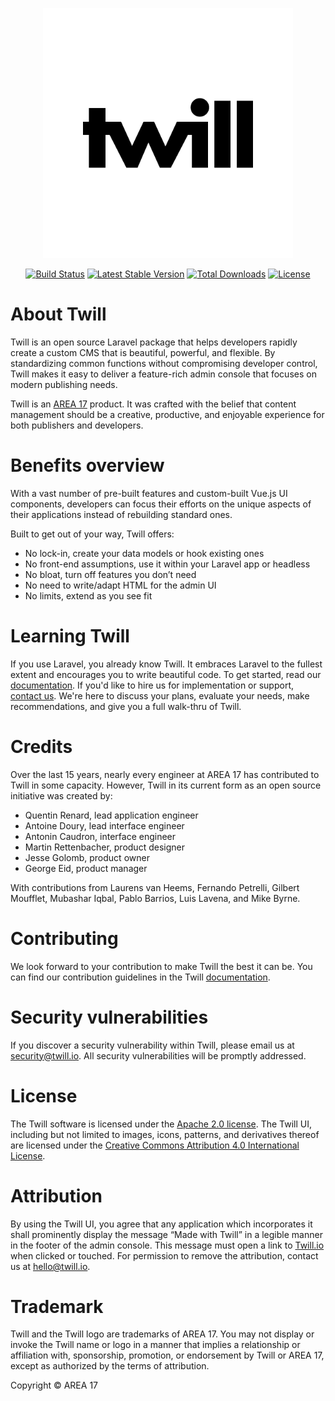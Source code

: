 <p align="center"><a href="https://twill.io" target="_blank"><img src="docs/src/.vuepress/public/favicon-512.png" width="400"></a></p>


<p align="center">
<a href="https://github.com/area17/twill/actions"><img src="https://github.com/area17/twill/actions/workflows/main.yml/badge.svg" alt="Build Status"></a>
<a href="https://packagist.org/packages/area17/twill"><img src="https://poser.pugx.org/area17/twill/v/stable.svg" alt="Latest Stable Version"></a>
<a href="https://packagist.org/packages/area17/twill"><img src="https://poser.pugx.org/area17/twill/d/total.svg" alt="Total Downloads"></a>
<a href="https://packagist.org/packages/area17/twill"><img src="https://poser.pugx.org/area17/twill/license.svg" alt="License"></a>
</p>

# About Twill

Twill is an open source Laravel package that helps developers rapidly create a custom CMS that is beautiful, powerful, and flexible. By standardizing common functions without compromising developer control, Twill makes it easy to deliver a feature-rich admin console that focuses on modern publishing needs.

Twill is an [AREA 17](https://area17.com) product. It was crafted with the belief that content management should be a creative, productive, and enjoyable experience for both publishers and developers.

# Benefits overview

With a vast number of pre-built features and custom-built Vue.js UI components, developers can focus their efforts on the unique aspects of their applications instead of rebuilding standard ones. 

Built to get out of your way, Twill offers:
* No lock-in, create your data models or hook existing ones
* No front-end assumptions, use it within your Laravel app or headless
* No bloat, turn off features you don’t need
* No need to write/adapt HTML for the admin UI
* No limits, extend as you see fit

# Learning Twill
If you use Laravel, you already know Twill. It embraces Laravel to the fullest extent and encourages you to write beautiful code. To get started, read our [documentation](https://twill.io/docs). If you'd like to hire us for implementation or support, [contact us](https://twill.io/contact). We're here to discuss your plans, evaluate your needs, make recommendations, and give you a full walk-thru of Twill. 

# Credits
Over the last 15 years, nearly every engineer at AREA 17 has contributed to Twill in some capacity. However, Twill in its current form as an open source initiative was created by:

* Quentin Renard, lead application engineer
* Antoine Doury, lead interface engineer
* Antonin Caudron, interface engineer
* Martin Rettenbacher, product designer
* Jesse Golomb, product owner
* George Eid, product manager

With contributions from Laurens van Heems, Fernando Petrelli, Gilbert Moufflet, Mubashar Iqbal, Pablo Barrios, Luis Lavena, and Mike Byrne.

# Contributing
We look forward to your contribution to make Twill the best it can be. You can find our contribution guidelines in the Twill [documentation](https://twill.io/docs#contribution-guide).

# Security vulnerabilities
If you discover a security vulnerability within Twill, please email us at [security@twill.io](mailto:security@twill.io). All security vulnerabilities will be promptly addressed.

# License

The Twill software is licensed under the [Apache 2.0 license](https://www.apache.org/licenses/LICENSE-2.0.html). The Twill UI, including but not limited to images, icons, patterns, and derivatives thereof are licensed under the [Creative Commons Attribution 4.0 International License](https://creativecommons.org/licenses/by/4.0/).

# Attribution
By using the Twill UI, you agree that any application which incorporates it shall prominently display the message “Made with Twill” in a legible manner in the footer of the admin console. This message must open a link to [Twill.io](https://twill.io) when clicked or touched. For permission to remove the attribution, contact us at [hello@twill.io](hello@twill.io).

# Trademark
Twill and the Twill logo are trademarks of AREA 17. You may not display or invoke the Twill name or logo in a manner that implies a relationship or affiliation with, sponsorship, promotion, or endorsement by Twill or AREA 17, except as authorized by the terms of attribution. 

Copyright © AREA 17
